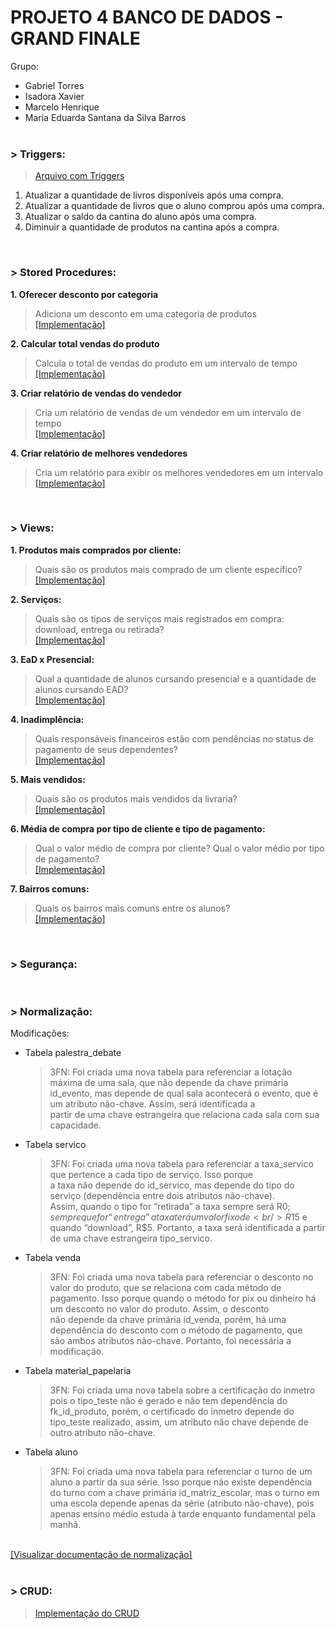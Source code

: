 # PROJETO 4 BANCO DE DADOS - GRAND FINALE

Grupo: 
- Gabriel Torres
- Isadora Xavier
- Marcelo Henrique
- Maria Eduarda Santana da Silva Barros
<br/><br/>

### > Triggers:
> <a href = "https://github.com/isadoravrx/proj4_banco_de_dados/blob/main/trigger/triggers.sql">Arquivo com Triggers</a>

1. Atualizar a quantidade de livros disponíveis após uma compra.
2. Atualizar a quantidade de livros que o aluno comprou após uma compra.
3. Atualizar o saldo da cantina do aluno após uma compra.
4. Diminuir a quantidade de produtos na cantina após a compra.
<br/>

### > Stored Procedures:
**1. Oferecer desconto por categoria**
   > Adiciona um desconto em uma categoria de produtos<br/>
   > <a href = "https://github.com/isadoravrx/proj4_banco_de_dados/blob/main/stored_procedures/procedure_1.sql">[Implementação]</a>

**2. Calcular total vendas do produto**
   > Calcula o total de vendas do produto em um intervalo de tempo<br/>
   > <a href = "https://github.com/isadoravrx/proj4_banco_de_dados/blob/main/stored_procedures/procedure_2.sql">[Implementação]</a>

**3. Criar  relatório de vendas do vendedor**
   > Cria um relatório de vendas de um vendedor em um intervalo de tempo<br/>
   > <a href = "https://github.com/isadoravrx/proj4_banco_de_dados/blob/main/stored_procedures/procedure_3.sql">[Implementação]</a>

**4. Criar relatório de melhores vendedores**
   > Cria um relatório para exibir os melhores vendedores em um intervalo<br/>
   > <a href = "https://github.com/isadoravrx/proj4_banco_de_dados/blob/main/stored_procedures/procedure_4.sql">[Implementação]</a>

<br/>

###  > Views:

**1. Produtos mais comprados por cliente:** 
> Quais são os produtos mais comprado de um cliente específico?<br/>
     <a href = "https://github.com/isadoravrx/proj4_banco_de_dados/tree/main/views/view1">[Implementação]</a>

**2. Serviços:** 
> Quais são os tipos de serviços mais registrados em compra: download, entrega ou retirada?<br/>
     <a href = "https://github.com/isadoravrx/proj4_banco_de_dados/tree/main/views/view2">[Implementação]</a>
     
**3. EaD x Presencial:** 
> Qual a quantidade de alunos cursando presencial e a quantidade de alunos cursando EAD?<br/>
     <a href = "https://github.com/isadoravrx/proj4_banco_de_dados/tree/main/views/view3">[Implementação]</a>

**4. Inadimplência:** 
> Quais responsáveis financeiros estão com pendências no status de pagamento de seus dependentes?<br/>
     <a href = "https://github.com/isadoravrx/proj4_banco_de_dados/tree/main/views/view4">[Implementação]</a>

**5. Mais vendidos:** 
> Quais são os produtos mais vendidos da livraria?<br/>
     <a href = "https://github.com/isadoravrx/proj4_banco_de_dados/tree/main/views/view5">[Implementação]</a>

**6. Média de compra por tipo de cliente e tipo de pagamento:** 
> Qual o valor médio de compra por cliente? Qual o valor médio por tipo de pagamento?<br/>
     <a href = "https://github.com/isadoravrx/proj4_banco_de_dados/tree/main/views/view6">[Implementação]</a>

**7. Bairros comuns:** 
> Quais os bairros mais comuns entre os alunos?<br/>
     <a href = "https://github.com/isadoravrx/proj4_banco_de_dados/tree/main/views/view7">[Implementação]</a>

<br/>

###  > Segurança: 
  <br/>

### > Normalização:

Modificações:
- Tabela palestra_debate
  > 3FN: Foi criada uma nova tabela para referenciar a lotação máxima de uma sala, que não depende da chave primária<br/>
  id_evento, mas depende de qual sala acontecerá o evento, que é um atributo não-chave. Assim, será identificada a<br/>
  partir de uma chave estrangeira que relaciona cada sala com sua capacidade.

- Tabela servico
  > 3FN: Foi criada uma nova tabela para referenciar a taxa_servico que pertence a cada tipo de serviço. Isso porque<br/>
  a taxa não depende do id_servico, mas depende do tipo do serviço (dependência entre dois atributos não-chave).<br/>
  Assim, quando o tipo for “retirada” a taxa sempre será R$0; sempre que for “entrega” a taxa terá um valor fixo de<br/>
  R$15 e quando “download”, R$5. Portanto, a taxa será identificada a partir de uma chave estrangeira tipo_servico.

- Tabela venda
  > 3FN: Foi criada uma nova tabela para referenciar o desconto no valor do produto, que se relaciona com cada método de<br/>
  pagamento. Isso porque quando o método for pix ou dinheiro há um desconto no valor do produto. Assim, o desconto<br/>
  não depende da chave primária id_venda, porém, há uma dependência do desconto com o método de pagamento, que<br/>
  são ambos atributos não-chave. Portanto, foi necessária a modificação.
  
- Tabela material_papelaria
  > 3FN: Foi criada uma nova tabela sobre a certificação do inmetro pois o tipo_teste não é gerado e não tem dependência do<br/>
  fk_id_produto, porém, o certificado do inmetro depende do tipo_teste realizado, assim, um atributo não chave depende de<br/>
  outro atributo não-chave. 
  
- Tabela aluno
  > 3FN: Foi criada uma nova tabela para referenciar o turno de um aluno a partir da sua série. Isso porque não existe dependência<br/>
  do turno com a chave primária id_matriz_escolar, mas o turno em uma escola depende apenas da série (atributo não-chave), pois apenas
  ensino médio estuda à tarde enquanto fundamental pela manhã.
<br/>
   <a href = "https://github.com/isadoravrx/proj4_banco_de_dados/blob/main/normalizacao/documentacao_normalizacao.pdf">[Visualizar documentação de normalização]</a>
<br/>
<br/>


### > CRUD:
> <a href = "https://github.com/isadoravrx/proj4_banco_de_dados/tree/main/nest-crud">Implementação do CRUD</a>
<br/>

